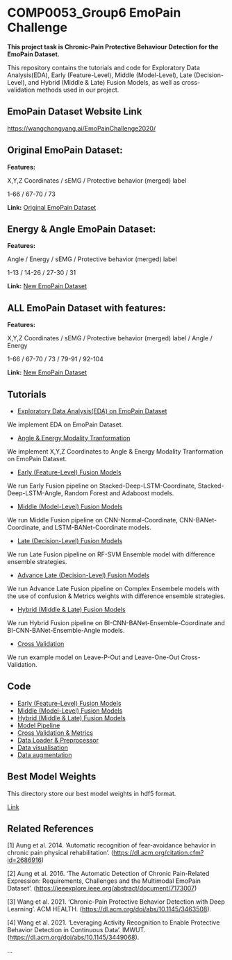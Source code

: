 # COMP0053_Group6 EmoPain Challenge

**This project task is Chronic-Pain Protective Behaviour Detection for the EmoPain Dataset.**


This repository contains the tutorials and code for Exploratory Data Analysis(EDA), Early (Feature-Level), Middle (Model-Level), Late (Decision-Level), and Hybrid (Middle & Late) Fusion Models, as well as cross-validation methods used in our project. 

## EmoPain Dataset Website Link

https://wangchongyang.ai/EmoPainChallenge2020/

## Original EmoPain Dataset:
**Features:**

X,Y,Z Coordinates / sEMG / Protective behavior (merged) label 

1-66 / 67-70 / 73

**Link:** [Original EmoPain Dataset](https://github.com/981526092/COMP0053_Group6/blob/main/CoordinateData)

## Energy & Angle EmoPain Dataset:
**Features:**

Angle / Energy / sEMG / Protective behavior (merged) label

1-13 / 14-26 / 27-30 / 31

**Link:** [New EmoPain Dataset](https://github.com/981526092/COMP0053_Group6/blob/main/AngleData)

## ALL EmoPain Dataset with features:

**Features:**

X,Y,Z Coordinates / sEMG / Protective behavior (merged) label / Angle / Energy

1-66 / 67-70 / 73 / 79-91 / 92-104

**Link:** [New EmoPain Dataset](https://github.com/981526092/COMP0053_Group6/blob/main/AllData)

## Tutorials

- [Exploratory Data Analysis(EDA) on EmoPain Dataset](https://github.com/981526092/COMP0053_Group6/blob/main/Software/EDA_EMOPain_Pipeline.ipynb)

We implement EDA on EmoPain Dataset.

- [Angle & Energy Modality Tranformation](https://github.com/981526092/COMP0053_Group6/blob/main/Software/Angle_Energy_Tranformation_Pipeline.ipynb)

We implement X,Y,Z Coordinates to Angle & Energy Modality Tranformation on EmoPain Dataset.

- [Early (Feature-Level) Fusion Models](https://github.com/981526092/COMP0053_Group6/blob/main/Software/Early_Fusion_Pipeline.ipynb)

We run Early Fusion pipeline on Stacked-Deep-LSTM-Coordinate, Stacked-Deep-LSTM-Angle, Random Forest and Adaboost models.

- [Middle (Model-Level) Fusion Models](https://github.com/981526092/COMP0053_Group6/blob/main/Software/Middle_Fusion_Pipeline.ipynb)

We run Middle Fusion pipeline on CNN-Normal-Coordinate, CNN-BANet-Coordinate, and LSTM-BANet-Coordinate models.

- [Late (Decision-Level) Fusion Models](https://github.com/981526092/COMP0053_Group6/blob/main/Software/Late_Fusion_Pipeline.ipynb)

We run Late Fusion pipeline on RF-SVM Ensemble model with difference ensemble strategies.

- [Advance Late (Decision-Level) Fusion Models](https://github.com/981526092/COMP0053_Group6/blob/main/Software/Advance_Late_Fusion_Pipeline.ipynb)

We run Advance Late Fusion pipeline on Complex Ensembele models with the use of confusion & Metrics weights with difference ensemble strategies.

- [Hybrid (Middle & Late) Fusion Models](https://github.com/981526092/COMP0053_Group6/blob/main/Software/Hybrid_Fusion_Pipeline.ipynb)

We run Hybrid Fusion pipeline on BI-CNN-BANet-Ensemble-Coordinate and BI-CNN-BANet-Ensemble-Angle models.

- [Cross Validation](https://github.com/981526092/COMP0053_Group6/blob/main/Software/CV_Pipeline.ipynb)

We run example model on Leave-P-Out and Leave-One-Out Cross-Validation.

## Code

- [Early (Feature-Level) Fusion Models](https://github.com/981526092/COMP0053_Group6/blob/main/Software/early_model.py)
- [Middle (Model-Level) Fusion Models](https://github.com/981526092/COMP0053_Group6/blob/main/Software/middle_model.py)
- [Hybrid (Middle & Late) Fusion Models](https://github.com/981526092/COMP0053_Group6/blob/main/Software/hybrid_model.py)
- [Model Pipeline](https://github.com/981526092/COMP0053_Group6/blob/main/Software/model_utils.py)
- [Cross Validation & Metrics](https://github.com/981526092/COMP0053_Group6/blob/main/Software/evaluation_utils.py)
- [Data Loader & Preprocessor](https://github.com/981526092/COMP0053_Group6/blob/main/Software/data_utils.py)
- [Data visualisation](https://github.com/981526092/COMP0053_Group6/blob/main/Software/data_visualisation.py)
- [Data augmentation](https://github.com/981526092/COMP0053_Group6/blob/main/Software/data_augmentation.py)

## Best Model Weights
This directory store our best model weights in hdf5 format.

[Link](https://github.com/981526092/COMP0053_Group6/tree/main/Best_Model_Weights)

## Related References

[1] Aung et al. 2014. ‘Automatic recognition of fear-avoidance behavior in chronic pain physical rehabilitation’. (https://dl.acm.org/citation.cfm?id=2686916) 

[2] Aung et al. 2016. ‘The Automatic Detection of Chronic Pain-Related Expression: Requirements, Challenges and the Multimodal EmoPain Dataset’. (https://ieeexplore.ieee.org/abstract/document/7173007) 

[3] Wang et al. 2021. ‘Chronic-Pain Protective Behavior Detection with Deep Learning’. ACM HEALTH. (https://dl.acm.org/doi/abs/10.1145/3463508). 

[4] Wang et al. 2021. ‘Leveraging Activity Recognition to Enable Protective Behavior Detection in Continuous Data’. IMWUT. (https://dl.acm.org/doi/abs/10.1145/3449068). 

...

